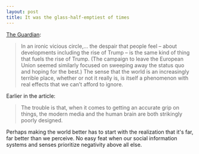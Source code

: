 ```yaml
---
layout: post
title: It was the glass-half-emptiest of times
---
```



[The Guardian][1]:

> In an ironic vicious circle,... the despair that people feel – about developments including the rise of Trump – is the same kind of thing that fuels the rise of Trump. (The campaign to leave the European Union seemed similarly focused on sweeping away the status quo and hoping for the best.) The sense that the world is an increasingly terrible place, whether or not it really is, is itself a phenomenon with real effects that we can’t afford to ignore.

Earlier in the article:

> The trouble is that, when it comes to getting an accurate grip on things, the modern media and the human brain are both strikingly poorly designed.

Perhaps making the world better has to start with the realization that it's far, far better than we perceive. No easy feat when our social information systems and senses prioritize negativity above all else. 

[1]: https://www.theguardian.com/lifeandstyle/2016/jul/02/how-to-be-happy-when-the-news-is-bad-brexit-trump-oliver-burkeman